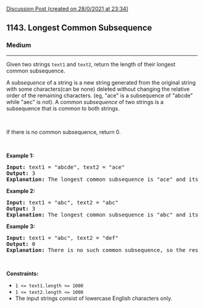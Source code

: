 [Discussion Post (created on 28/0/2021 at 23:34)](https://leetcode.com/problems/longest-common-subsequence/solution/)  
<h2>1143. Longest Common Subsequence</h2><h3>Medium</h3><hr><div><p>Given two strings <code>text1</code> and <code>text2</code>, return the length of their longest common subsequence.</p>

<p>A <em>subsequence</em> of a string is a new string generated from the original string with some characters(can be none) deleted without changing the relative order of the remaining characters. (eg, "ace" is a subsequence of "abcde" while "aec" is not).&nbsp;A <em>common subsequence</em>&nbsp;of two strings is a subsequence that is common to both strings.</p>

<p>&nbsp;</p>

<p>If there is no common subsequence, return 0.</p>

<p>&nbsp;</p>
<p><strong>Example 1:</strong></p>

<pre><strong>Input:</strong> text1 = "abcde", text2 = "ace" 
<strong>Output:</strong> 3  
<strong>Explanation:</strong> The longest common subsequence is "ace" and its length is 3.
</pre>

<p><strong>Example 2:</strong></p>

<pre><strong>Input:</strong> text1 = "abc", text2 = "abc"
<strong>Output:</strong> 3
<strong>Explanation:</strong> The longest common subsequence is "abc" and its length is 3.
</pre>

<p><strong>Example 3:</strong></p>

<pre><strong>Input:</strong> text1 = "abc", text2 = "def"
<strong>Output:</strong> 0
<strong>Explanation:</strong> There is no such common subsequence, so the result is 0.
</pre>

<p>&nbsp;</p>
<p><strong>Constraints:</strong></p>

<ul>
	<li><code>1 &lt;= text1.length &lt;= 1000</code></li>
	<li><code>1 &lt;= text2.length &lt;= 1000</code></li>
	<li>The input strings consist of lowercase English characters only.</li>
</ul>
</div>
